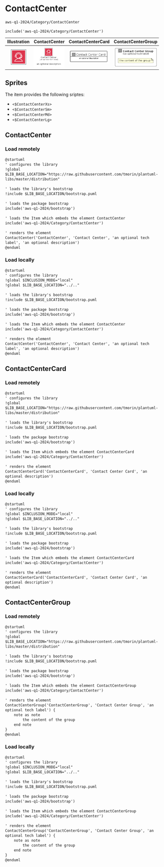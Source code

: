 # ContactCenter


```text
aws-q1-2024/Category/ContactCenter
```

```text
include('aws-q1-2024/Category/ContactCenter')
```



| Illustration | ContactCenter | ContactCenterCard | ContactCenterGroup |
| :---: | :---: | :---: | :---: |
| ![illustration for Illustration](../../aws-q1-2024/Category/ContactCenter.png) | ![illustration for ContactCenter](../../aws-q1-2024/Category/ContactCenter.Local.png) | ![illustration for ContactCenterCard](../../aws-q1-2024/Category/ContactCenterCard.Local.png) | ![illustration for ContactCenterGroup](../../aws-q1-2024/Category/ContactCenterGroup.Local.png) |



## Sprites
The item provides the following sriptes:

- `<$ContactCenterXs>`
- `<$ContactCenterSm>`
- `<$ContactCenterMd>`
- `<$ContactCenterLg>`





## ContactCenter

### Load remotely
```plantuml
@startuml
' configures the library
!global $LIB_BASE_LOCATION="https://raw.githubusercontent.com/tmorin/plantuml-libs/master/distribution"

' loads the library's bootstrap
!include $LIB_BASE_LOCATION/bootstrap.puml

' loads the package bootstrap
include('aws-q1-2024/bootstrap')

' loads the Item which embeds the element ContactCenter
include('aws-q1-2024/Category/ContactCenter')

' renders the element
ContactCenter('ContactCenter', 'Contact Center', 'an optional tech label', 'an optional description')
@enduml
```

### Load locally
```plantuml
@startuml
' configures the library
!global $INCLUSION_MODE="local"
!global $LIB_BASE_LOCATION="../.."

' loads the library's bootstrap
!include $LIB_BASE_LOCATION/bootstrap.puml

' loads the package bootstrap
include('aws-q1-2024/bootstrap')

' loads the Item which embeds the element ContactCenter
include('aws-q1-2024/Category/ContactCenter')

' renders the element
ContactCenter('ContactCenter', 'Contact Center', 'an optional tech label', 'an optional description')
@enduml
```

## ContactCenterCard

### Load remotely
```plantuml
@startuml
' configures the library
!global $LIB_BASE_LOCATION="https://raw.githubusercontent.com/tmorin/plantuml-libs/master/distribution"

' loads the library's bootstrap
!include $LIB_BASE_LOCATION/bootstrap.puml

' loads the package bootstrap
include('aws-q1-2024/bootstrap')

' loads the Item which embeds the element ContactCenterCard
include('aws-q1-2024/Category/ContactCenter')

' renders the element
ContactCenterCard('ContactCenterCard', 'Contact Center Card', 'an optional description')
@enduml
```

### Load locally
```plantuml
@startuml
' configures the library
!global $INCLUSION_MODE="local"
!global $LIB_BASE_LOCATION="../.."

' loads the library's bootstrap
!include $LIB_BASE_LOCATION/bootstrap.puml

' loads the package bootstrap
include('aws-q1-2024/bootstrap')

' loads the Item which embeds the element ContactCenterCard
include('aws-q1-2024/Category/ContactCenter')

' renders the element
ContactCenterCard('ContactCenterCard', 'Contact Center Card', 'an optional description')
@enduml
```

## ContactCenterGroup

### Load remotely
```plantuml
@startuml
' configures the library
!global $LIB_BASE_LOCATION="https://raw.githubusercontent.com/tmorin/plantuml-libs/master/distribution"

' loads the library's bootstrap
!include $LIB_BASE_LOCATION/bootstrap.puml

' loads the package bootstrap
include('aws-q1-2024/bootstrap')

' loads the Item which embeds the element ContactCenterGroup
include('aws-q1-2024/Category/ContactCenter')

' renders the element
ContactCenterGroup('ContactCenterGroup', 'Contact Center Group', 'an optional tech label') {
    note as note
        the content of the group
    end note
}
@enduml
```

### Load locally
```plantuml
@startuml
' configures the library
!global $INCLUSION_MODE="local"
!global $LIB_BASE_LOCATION="../.."

' loads the library's bootstrap
!include $LIB_BASE_LOCATION/bootstrap.puml

' loads the package bootstrap
include('aws-q1-2024/bootstrap')

' loads the Item which embeds the element ContactCenterGroup
include('aws-q1-2024/Category/ContactCenter')

' renders the element
ContactCenterGroup('ContactCenterGroup', 'Contact Center Group', 'an optional tech label') {
    note as note
        the content of the group
    end note
}
@enduml
```

